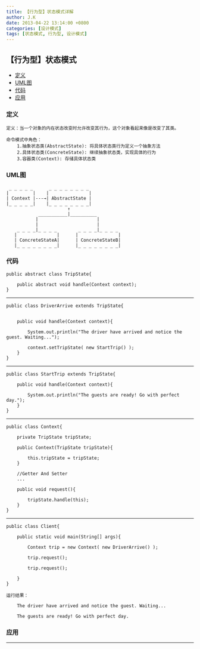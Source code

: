 ```yaml
---
title: 【行为型】状态模式详解
author: J.K
date: 2013-04-22 13:14:00 +0800
categories: [设计模式]
tags: [状态模式, 行为型, 设计模式]
---
```


## 【行为型】状态模式

*   [定义](#define)
*   [UML图](#UML)
*   [代码](#code)
*   [应用](#app)


<h3 id="define">定义</h3>

    定义：当一个对象的内在状态改变时允许改变其行为，这个对象看起来像是改变了其类。

    命令模式中角色：
        1.抽象状态类(AbstractState): 将具体状态类行为定义一个抽象方法
        2.具体状态类(ConcreteState): 继续抽象状态类，实现具体的行为
        3.容器类(Context): 存储具体状态类


<h3 id="UML">UML图</h3>

     _ _ _ _ _      _ _ _ _ _ _ _ _
    |         |    |               |
    | Context |---→| AbstractState |
    |_ _ _ _ _|    |_ _ _ _ _ _ _ _|
                           ↑
                ___________|__________
               |                      |
               |                      |
        _ _ _ _|_ _ _ _        _ _ _ _|_ _ _ _
       |               |      |               |
       | ConcreteStateA|      | ConcreteStateB|
       |_ _ _ _ _ _ _ _|      |_ _ _ _ _ _ _ _|



<h3 id="code">代码</h3>

    public abstract class TripState{

        public abstract void handle(Context context);
    }

***

    public class DriverArrive extends TripState{


        public void handle(Context context){

            System.out.println("The driver have arrived and notice the guest. Waiting...");

            context.setTripState( new StartTrip() );
        }
    }


***

    public class StartTrip extends TripState{

        public void handle(Context context){

            System.out.println("The guests are ready! Go with perfect day.");
        }
    }

***

    public class Context{

        private TripState tripState;

        public Context(TripState tripState){

            this.tripState = tripState;
        }

        //Getter And Setter
        ...

        public void request(){

            tripState.handle(this);
        }
    }

***

    public class Client{

        public static void main(String[] args){

            Context trip = new Context( new DriverArrive() );

            trip.request();

            trip.request();

        }
    }

    运行结果：

        The driver have arrived and notice the guest. Waiting...

        The guests are ready! Go with perfect day.



<h3 id="app">应用</h3>



***
